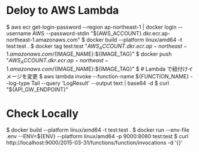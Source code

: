 
# Deloy to AWS Lambda

$ aws ecr get-login-password --region ap-northeast-1 | docker login --username AWS --password-stdin "${AWS_ACCOUNT}.dkr.ecr.ap-northeast-1.amazonaws.com"
$ docker build --platform linux/amd64 -t test:test .
$ docker tag test:test "${AWS_ACCOUNT}.dkr.ecr.ap-northeast-1.amazonaws.com/${IMAGE_NAME}:${IMAGE_TAG}"
$ docker push "${AWS_ACCOUNT}.dkr.ecr.ap-northeast-1.amazonaws.com/${IMAGE_NAME}:${IMAGE_TAG}"
$ # Lambda で紐付けイメージを変更
$ aws lambda invoke --function-name ${FUNCTION_NAME} --log-type Tail --query 'LogResult' --output text | base64 -d
$ curl "${API_GW_ENDPOINT}"

# Check Locally

<!-- https://docs.aws.amazon.com/ja_jp/lambda/latest/dg/typescript-image.html -->
$ docker build --platform linux/amd64 -t test:test .
$ docker run --env-file .env --ENV=${ENV} --platform linux/amd64 -p 9000:8080 test:test
$ curl http://localhost:9000/2015-03-31/functions/function/invocations -d '{}'
